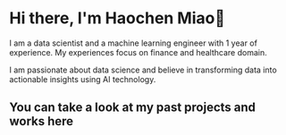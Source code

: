 # Hi there, I'm Haochen Miao👋
I am a data scientist and a machine learning engineer with 1 year of experience. My experiences focus on finance and healthcare domain.

I am passionate about data science and believe in transforming data into actionable insights using AI technology.

## You can take a look at my past projects and works here

<!--
**haochenmiao/haochenmiao** is a ✨ _special_ ✨ repository because its `README.md` (this file) appears on your GitHub profile.

Here are some ideas to get you started:

- 🔭 I’m currently working on ...
- 🌱 I’m currently learning ...
- 👯 I’m looking to collaborate on ...
- 🤔 I’m looking for help with ...
- 💬 Ask me about ...
- 📫 How to reach me: ...
- 😄 Pronouns: ...
- ⚡ Fun fact: ...
-->
